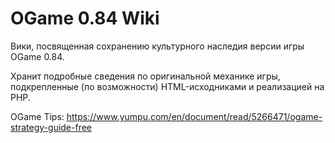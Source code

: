 # OGame 0.84 Wiki

Вики, посвященная сохранению культурного наследия версии игры OGame 0.84.

Хранит подробные сведения по оригинальной механике игры, подкрепленные (по возможности) HTML-исходниками и реализацией на PHP.

OGame Tips: https://www.yumpu.com/en/document/read/5266471/ogame-strategy-guide-free
